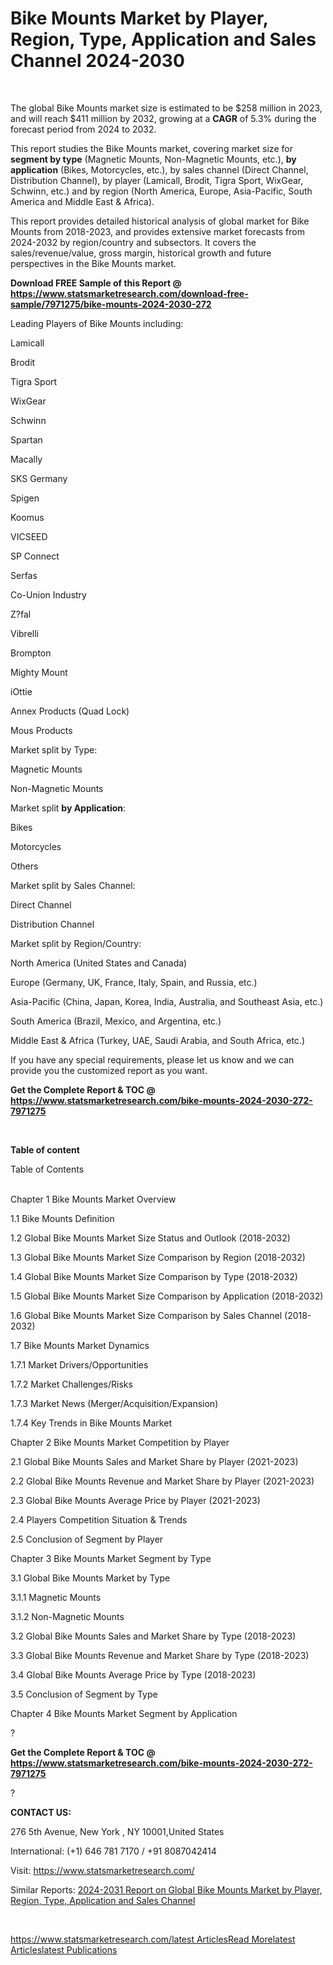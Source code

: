 <h1>Bike Mounts Market by Player, Region, Type, Application and Sales Channel 2024-2030</h1><br/><p>The global Bike Mounts market size is estimated to be $258 million in 2023, and will reach $411 million by 2032, growing at a <strong>CAGR</strong> of 5.3% during the forecast period from 2024 to 2032.</p>
 
 
 
 <p>This report studies the Bike Mounts market, covering market size for <strong>segment by type</strong> (Magnetic Mounts, Non-Magnetic Mounts, etc.), <strong>by application</strong> (Bikes, Motorcycles, etc.), by sales channel (Direct Channel, Distribution Channel), by player (Lamicall, Brodit, Tigra Sport, WixGear, Schwinn, etc.) and by region (North America, Europe, Asia-Pacific, South America and Middle East & Africa).</p>
 
 
 
 <p>This report provides detailed historical analysis of global market for Bike Mounts from 2018-2023, and provides extensive market forecasts from 2024-2032 by region/country and subsectors. It covers the sales/revenue/value, gross margin, historical growth and future perspectives in the Bike Mounts market.</p>
 
 
 
 <p><strong>Download FREE Sample of this Report @ <a href="https://www.statsmarketresearch.com/download-free-sample/7971275/bike-mounts-2024-2030-272">https://www.statsmarketresearch.com/download-free-sample/7971275/bike-mounts-2024-2030-272</a></strong></p>
 
 
 
 <p>Leading Players of Bike Mounts including:</p>
 
 
 
 <p>Lamicall</p>
 
 
 
 <p>Brodit</p>
 
 
 
 <p>Tigra Sport</p>
 
 
 
 <p>WixGear</p>
 
 
 
 <p>Schwinn</p>
 
 
 
 <p>Spartan</p>
 
 
 
 <p>Macally</p>
 
 
 
 <p>SKS Germany</p>
 
 
 
 <p>Spigen</p>
 
 
 
 <p>Koomus</p>
 
 
 
 <p>VICSEED</p>
 
 
 
 <p>SP Connect</p>
 
 
 
 <p>Serfas</p>
 
 
 
 <p>Co-Union Industry</p>
 
 
 
 <p>Z?fal</p>
 
 
 
 <p>Vibrelli</p>
 
 
 
 <p>Brompton</p>
 
 
 
 <p>Mighty Mount</p>
 
 
 
 <p>iOttie</p>
 
 
 
 <p>Annex Products (Quad Lock)</p>
 
 
 
 <p>Mous Products</p>
 
 
 
 <p>Market split by Type:</p>
 
 
 
 <p>Magnetic Mounts</p>
 
 
 
 <p>Non-Magnetic Mounts</p>
 
 
 
 <p>Market split <strong>by Application</strong>:</p>
 
 
 
 <p>Bikes</p>
 
 
 
 <p>Motorcycles</p>
 
 
 
 <p>Others</p>
 
 
 
 <p>Market split by Sales Channel:</p>
 
 
 
 <p>Direct Channel</p>
 
 
 
 <p>Distribution Channel</p>
 
 
 
 <p>Market split by Region/Country:</p>
 
 
 
 <p>North America (United States and Canada)</p>
 
 
 
 <p>Europe (Germany, UK, France, Italy, Spain, and Russia, etc.)</p>
 
 
 
 <p>Asia-Pacific (China, Japan, Korea, India, Australia, and Southeast Asia, etc.)</p>
 
 
 
 <p>South America (Brazil, Mexico, and Argentina, etc.)</p>
 
 
 
 <p>Middle East & Africa (Turkey, UAE, Saudi Arabia, and South Africa, etc.)</p>
 
 
 
 <p>If you have any special requirements, please let us know and we can provide you the customized report as you want.</p>
 
 
 
 <div><b>Get the Complete Report & TOC @ <a href="https://www.statsmarketresearch.com/bike-mounts-2024-2030-272-7971275">https://www.statsmarketresearch.com/bike-mounts-2024-2030-272-7971275</a></b></div>
 
 
 
 <p><br />
 
 <b>Table of content</b></p>
 
 
 
 <p>Table of Contents<br />
 
 <br />
 
 Chapter 1 Bike Mounts Market Overview<br />
 
 1.1 Bike Mounts Definition<br />
 
 1.2 Global Bike Mounts Market Size Status and Outlook (2018-2032)<br />
 
 1.3 Global Bike Mounts Market Size Comparison by Region (2018-2032)<br />
 
 1.4 Global Bike Mounts Market Size Comparison by Type (2018-2032)<br />
 
 1.5 Global Bike Mounts Market Size Comparison by Application (2018-2032)<br />
 
 1.6 Global Bike Mounts Market Size Comparison by Sales Channel (2018-2032)<br />
 
 1.7 Bike Mounts Market Dynamics<br />
 
 1.7.1 Market Drivers/Opportunities<br />
 
 1.7.2 Market Challenges/Risks<br />
 
 1.7.3 Market News (Merger/Acquisition/Expansion)<br />
 
 1.7.4 Key Trends in Bike Mounts Market<br />
 
 Chapter 2 Bike Mounts Market Competition by Player<br />
 
 2.1 Global Bike Mounts Sales and Market Share by Player (2021-2023)<br />
 
 2.2 Global Bike Mounts Revenue and Market Share by Player (2021-2023)<br />
 
 2.3 Global Bike Mounts Average Price by Player (2021-2023)<br />
 
 2.4 Players Competition Situation & Trends<br />
 
 2.5 Conclusion of Segment by Player<br />
 
 Chapter 3 Bike Mounts Market Segment by Type<br />
 
 3.1 Global Bike Mounts Market by Type<br />
 
 3.1.1 Magnetic Mounts<br />
 
 3.1.2 Non-Magnetic Mounts<br />
 
 3.2 Global Bike Mounts Sales and Market Share by Type (2018-2023)<br />
 
 3.3 Global Bike Mounts Revenue and Market Share by Type (2018-2023)<br />
 
 3.4 Global Bike Mounts Average Price by Type (2018-2023)<br />
 
 3.5 Conclusion of Segment by Type<br />
 
 Chapter 4 Bike Mounts Market Segment by Application<br />
 
 ? </p>
 
 
 
 <div><b>Get the Complete Report & TOC @ <a href="https://www.statsmarketresearch.com/bike-mounts-2024-2030-272-7971275">https://www.statsmarketresearch.com/bike-mounts-2024-2030-272-7971275</a></b></div>
 
 
 
 <p>? </p>
 
 
 
 <p><b>CONTACT US:</b><br />
 
 276 5th Avenue, New York , NY 10001,United States<br />
 
 International: (+1) 646 781 7170 / +91 8087042414<br />
 
 Visit: <a href="https://www.statsmarketresearch.com/">https://www.statsmarketresearch.com/</a><br />
 
 Similar Reports: <a href="https://www.statsmarketresearch.com/bike-mounts-2024-2030-272-7971275">2024-2031 Report on Global Bike Mounts Market by Player, Region, Type, Application and Sales Channel</a><br />
 
 <br />
 
 <a href="https://gyeongbokgung.com">https://www.statsmarketresearch.com/</a><a href="https://hallyeomaritime.com">latest Articles</a><a href="https://jingwansa.com">Read More</a><a href="https://nguoiviet.jp/">latest Articles</a><a href="https://www.intelmarketresearch.com/">latest Publications</a></p>